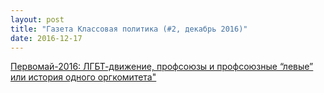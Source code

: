 ```yaml
---
layout: post
title: "Газета Классовая политика (#2, декабрь 2016)"
date: 2016-12-17
---
```


[Первомай-2016: ЛГБТ-движение, профсоюзы и профсоюзные “левые” или история одного оргкомитета"](/blog/2016/12/16/1may)